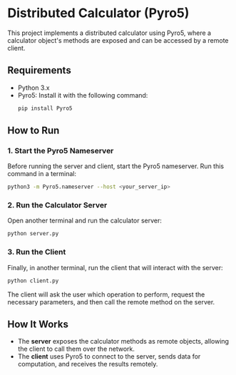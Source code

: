 # Distributed Calculator (Pyro5)

This project implements a distributed calculator using Pyro5, where a calculator object's methods are exposed and can be accessed by a remote client.

## Requirements

- Python 3.x
- Pyro5: Install it with the following command:
  ```bash
  pip install Pyro5
  ```

## How to Run

### 1. **Start the Pyro5 Nameserver**

Before running the server and client, start the Pyro5 nameserver. Run this command in a terminal:

```bash
python3 -m Pyro5.nameserver --host <your_server_ip>
```

### 2. **Run the Calculator Server**

Open another terminal and run the calculator server:

```bash
python server.py
```

### 3. **Run the Client**

Finally, in another terminal, run the client that will interact with the server:

```bash
python client.py
```

The client will ask the user which operation to perform, request the necessary parameters, and then call the remote method on the server.

## How It Works

- The **server** exposes the calculator methods as remote objects, allowing the client to call them over the network.
- The **client** uses Pyro5 to connect to the server, sends data for computation, and receives the results remotely.
